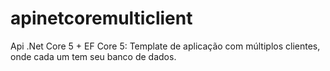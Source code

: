 # apinetcoremulticlient
Api .Net Core 5 + EF Core 5: Template de aplicação com múltiplos clientes, onde cada um tem seu banco de dados.
